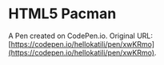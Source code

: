 # HTML5 Pacman

A Pen created on CodePen.io. Original URL: [https://codepen.io/hellokatili/pen/xwKRmo](https://codepen.io/hellokatili/pen/xwKRmo).


